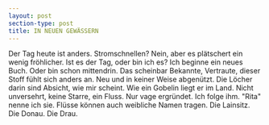 ```yaml
---
layout: post
section-type: post
title: IN NEUEN GEWÄSSERN
---
```


Der Tag heute ist anders. Stromschnellen? Nein, aber es plätschert ein wenig fröhlicher. Ist es der Tag, oder bin ich es? Ich beginne ein neues Buch. Oder bin schon mittendrin. Das scheinbar Bekannte, Vertraute, dieser Stoff fühlt sich anders an. Neu und in keiner Weise abgenützt. Die Löcher darin sind Absicht, wie mir scheint. Wie ein Gobelin liegt er im Land. Nicht unversehrt, keine Starre, ein Fluss. Nur vage ergründet. Ich folge ihm. "Rita" nenne ich sie. Flüsse können auch weibliche Namen tragen. Die Lainsitz. Die Donau. Die Drau.
